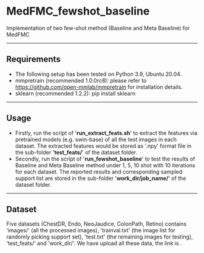 # MedFMC_fewshot_baseline
Implementation of two few-shot method (Baseline and Meta Baseline) for MedFMC
****
## Requirements
* The following setup has been tested on Python 3.9, Ubuntu 20.04.  
* mmpretrain (recommended 1.0.0rc8): please refer to https://github.com/open-mmlab/mmpretrain for installation details.     
* sklearn (recommended 1.2.2): pip install sklearn  
****
## Usage 
* Firstly, run the script of '**run_extract_feats.sh**' to extract the features via pretrained models (e.g. swin-base) of all the test images in each dataset. The extracted features would be stored as '.npy' format file in the sub-folder '**test_feats/**' of the dataset folder.   
* Secondly, run the script of '**run_fewshot_baseline**' to test the results of Baseline and Meta Baseline method under 1, 5, 10 shot with 10 iterations for each dataset. The reported results and corresponding sampled support list are stored in the sub-folder '**work_dir/job_name/**' of the dataset folder.
****
## Dataset
Five datasets (ChestDR, Endo, NeoJaudice, ColonPath, Retino) contains 'images/' (all the processed images), 'trainval.txt' (the image list for randomly picking support set), 'test.txt' (the remaining images for testing), 'test_feats/' and 'work_dir/'. We have upload all these data, the link is .
